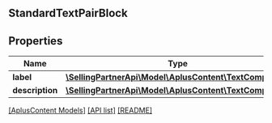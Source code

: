 ## StandardTextPairBlock

## Properties

Name | Type | Description | Notes
------------ | ------------- | ------------- | -------------
**label** | [**\SellingPartnerApi\Model\AplusContent\TextComponent**](TextComponent.md) |  | [optional]
**description** | [**\SellingPartnerApi\Model\AplusContent\TextComponent**](TextComponent.md) |  | [optional]

[[AplusContent Models]](../) [[API list]](../../Api) [[README]](../../../README.md)

